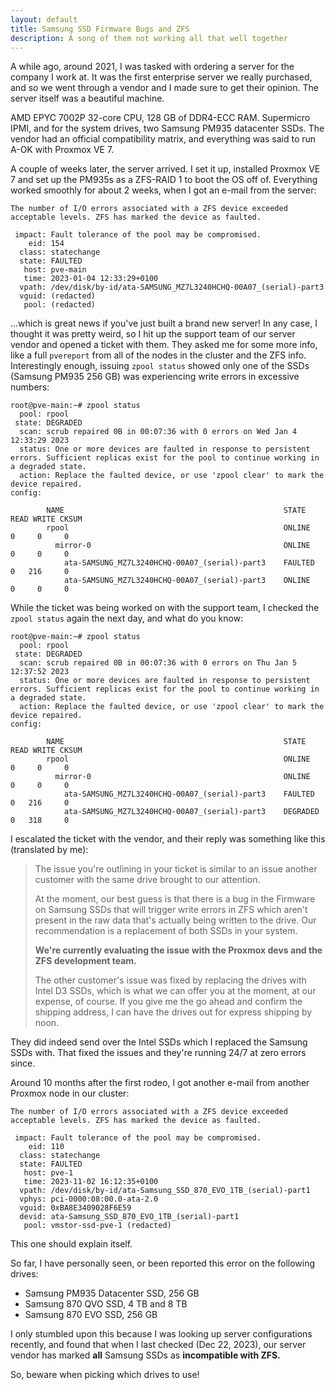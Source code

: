 ```yaml
---
layout: default
title: Samsung SSD Firmware Bugs and ZFS
description: A song of them not working all that well together
---
```


A while ago, around 2021, I was tasked with ordering a server for the company I work at. It was the first enterprise server we really purchased, and so we went through a vendor and I made sure to get their opinion. The server itself was a beautiful machine. 

AMD EPYC 7002P 32-core CPU, 128 GB of DDR4-ECC RAM. Supermicro IPMI, and for the system drives, two Samsung PM935 datacenter SSDs. The vendor had an official compatibility matrix, and everything was said to run A-OK with Proxmox VE 7.

A couple of weeks later, the server arrived. I set it up, installed Proxmox VE 7 and set up the PM935s as a ZFS-RAID 1 to boot the OS off of. Everything worked smoothly for about 2 weeks, when I got an e-mail from the server:

```
The number of I/O errors associated with a ZFS device exceeded acceptable levels. ZFS has marked the device as faulted.

 impact: Fault tolerance of the pool may be compromised.
    eid: 154
  class: statechange
  state: FAULTED
   host: pve-main
   time: 2023-01-04 12:33:29+0100
  vpath: /dev/disk/by-id/ata-SAMSUNG_MZ7L3240HCHQ-00A07_(serial)-part3
  vguid: (redacted)
   pool: (redacted)

```

...which is great news if you've just built a brand new server! In any case, I thought it was pretty weird, so I hit up the support team of our server vendor and opened a ticket with them. They asked me for some more info, like a full ``pvereport`` from all of the nodes in the cluster and the ZFS info. Interestingly enough, issuing ``zpool status`` showed only one of the SSDs (Samsung PM935 256 GB) was experiencing write errors in excessive numbers:

```
root@pve-main:~# zpool status
  pool: rpool
 state: DEGRADED
  scan: scrub repaired 0B in 00:07:36 with 0 errors on Wed Jan 4 12:33:29 2023
  status: One or more devices are faulted in response to persistent errors. Sufficient replicas exist for the pool to continue working in a degraded state.
  action: Replace the faulted device, or use 'zpool clear' to mark the device repaired.
config:

        NAME                                                 STATE      READ WRITE CKSUM
        rpool                                                ONLINE        0     0     0
          mirror-0                                           ONLINE        0     0     0
            ata-SAMSUNG_MZ7L3240HCHQ-00A07_(serial)-part3    FAULTED       0   216     0
            ata-SAMSUNG_MZ7L3240HCHQ-00A07_(serial)-part3    ONLINE        0     0     0
```

While the ticket was being worked on with the support team, I checked the ``zpool status`` again the next day, and what do you know:

```
root@pve-main:~# zpool status
  pool: rpool
 state: DEGRADED
  scan: scrub repaired 0B in 00:07:36 with 0 errors on Thu Jan 5 12:37:52 2023
  status: One or more devices are faulted in response to persistent errors. Sufficient replicas exist for the pool to continue working in a degraded state.
  action: Replace the faulted device, or use 'zpool clear' to mark the device repaired.
config:

        NAME                                                 STATE      READ WRITE CKSUM
        rpool                                                ONLINE        0     0     0
          mirror-0                                           ONLINE        0     0     0
            ata-SAMSUNG_MZ7L3240HCHQ-00A07_(serial)-part3    FAULTED       0   216     0
            ata-SAMSUNG_MZ7L3240HCHQ-00A07_(serial)-part3    DEGRADED      0   318     0
```

I escalated the ticket with the vendor, and their reply was something like this (translated by me):

> The issue you're outlining in your ticket is similar to an issue another customer with the same drive brought to our attention. 
>
> At the moment, our best guess is that there is a bug in the Firmware on Samsung SSDs that will trigger write errors in ZFS which aren't present in the raw data that's actually being written to the drive. Our recommendation is a replacement of both SSDs in your system.
>
> **We're currently evaluating the issue with the Proxmox devs and the ZFS development team.**
>
> The other customer's issue was fixed by replacing the drives with Intel D3 SSDs, which is what we can offer you at the moment, at our expense, of course. If you give me the go ahead and confirm the shipping address, I can have the drives out for express shipping by noon.

They did indeed send over the Intel SSDs which I replaced the Samsung SSDs with. That fixed the issues and they're running 24/7 at zero errors since.

Around 10 months after the first rodeo, I got another e-mail from another Proxmox node in our cluster:

```
The number of I/O errors associated with a ZFS device exceeded acceptable levels. ZFS has marked the device as faulted.

 impact: Fault tolerance of the pool may be compromised.
    eid: 110
  class: statechange
  state: FAULTED
   host: pve-1
   time: 2023-11-02 16:12:35+0100
  vpath: /dev/disk/by-id/ata-Samsung_SSD_870_EVO_1TB_(serial)-part1
  vphys: pci-0000:08:00.0-ata-2.0
  vguid: 0xBA8E3409028F6E59
  devid: ata-Samsung_SSD_870_EVO_1TB_(serial)-part1
   pool: vmstor-ssd-pve-1 (redacted)
```

This one should explain itself.

So far, I have personally seen, or been reported this error on the following drives:

* Samsung PM935 Datacenter SSD, 256 GB
* Samsung 870 QVO SSD, 4 TB and 8 TB
* Samsung 870 EVO SSD, 256 GB


I only stumbled upon this because I was looking up server configurations recently, and found that when I last checked (Dec 22, 2023), our server vendor has marked **all** Samsung SSDs as **incompatible with ZFS.**

So, beware when picking which drives to use!
